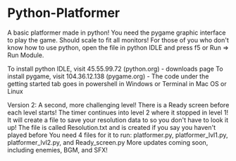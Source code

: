 # Python-Platformer
A basic platformer made in python!
You need the pygame graphic interface to play the game.
Should scale to fit all monitors!
For those of you who don't know how to use python, open the file in python IDLE and press f5 or Run => Run Module.

To install python IDLE, visit 45.55.99.72 (python.org) - downloads page
To install pygame, visit 104.36.12.138 (pygame.org) - The code under the getting started tab goes in powershell in Windows or Terminal in Mac OS or Linux

Version 2:
A second, more challenging level!
There is a Ready screen before each level starts!
The timer continues into level 2 where it stopped in level 1!
It will create a file to save your resolution data to so you don't have to look it up!
The file is called Resolution.txt and is created if you say you haven't played before
You need 4 files for it to run: platformer.py, platformer_lvl1.py, platformer_lvl2.py, and Ready_screen.py
More updates coming soon, including enemies, BGM, and SFX!
